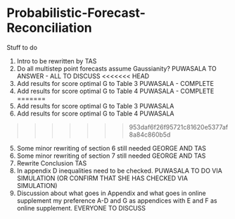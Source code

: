 # Probabilistic-Forecast-Reconciliation

Stuff to do

1. Intro to be rewritten by TAS
2. Do all multistep point forecasts assume Gaussianity? PUWASALA TO ANSWER - ALL TO DISCUSS
<<<<<<< HEAD
3. Add results for score optimal G to Table 3 PUWASALA - COMPLETE
4. Add results for score optimal G to Table 4 PUWASALA - COMPLETE
=======
3. Add results for score optimal G to Table 3 PUWASALA
4. Add results for score optimal G to Table 4 PUWASALA
>>>>>>> 953daf6f26f95721c81620e5377af8a84c860b5d
5. Some minor rewriting of section 6 still needed GEORGE AND TAS
6. Some minor rewriting of section 7 still needed GEORGE AND TAS
7. Rewrite Conclusion TAS
8. In appendix D inequalities need to be checked.  PUWASALA TO DO VIA SIMULATION (OR CONFIRM THAT SHE HAS CHECKED VIA SIMULATION)
9. Discussion about what goes in Appendix and what goes in online supplement my preference A-D and G as appendices with E and F as online supplement. EVERYONE TO DISCUSS

 
